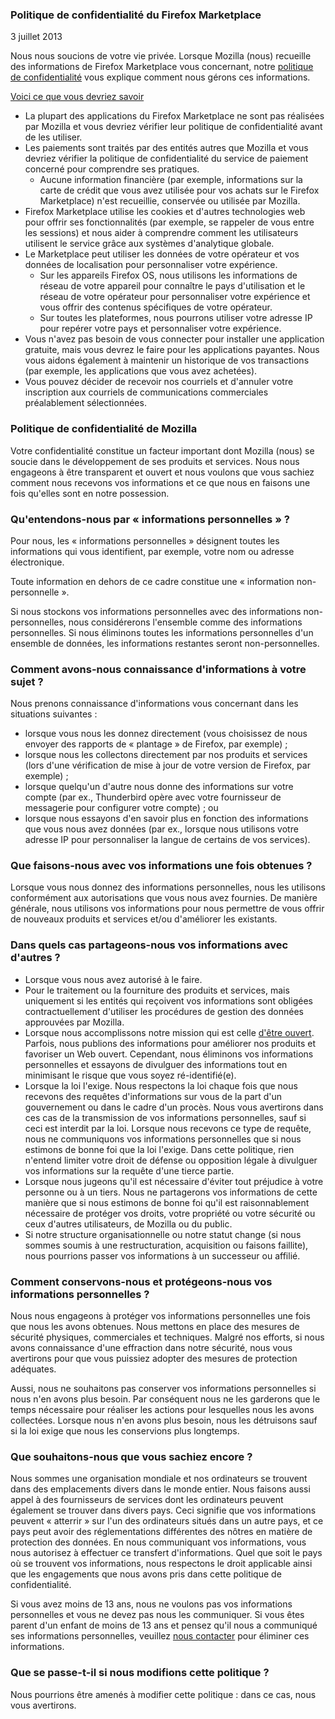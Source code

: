 ### Politique de confidentialité du Firefox Marketplace
3 juillet 2013

Nous nous soucions de votre vie privée. Lorsque Mozilla (nous) recueille des informations de Firefox Marketplace vous concernant, notre [politique de confidentialité](https://www.mozilla.org/privacy/) vous explique comment nous gérons ces informations.

<u>Voici ce que vous devriez savoir</u>

- La plupart des applications du Firefox Marketplace ne sont pas réalisées par Mozilla et vous devriez vérifier leur politique de confidentialité avant de les utiliser.
- Les paiements sont traités par des entités autres que Mozilla et vous devriez vérifier la politique de confidentialité du service de paiement concerné pour comprendre ses pratiques.
  - Aucune information financière (par exemple, informations sur la carte de crédit que vous avez utilisée pour vos achats sur le Firefox Marketplace) n'est recueillie, conservée ou utilisée par Mozilla.
- Firefox Marketplace utilise les cookies et d'autres technologies web pour offrir ses fonctionnalités (par exemple, se rappeler de vous entre les sessions) et nous aider à comprendre comment les utilisateurs utilisent le service grâce aux systèmes d'analytique globale.
- Le Marketplace peut utiliser les données de votre opérateur et vos données de localisation pour personnaliser votre expérience.
  - Sur les appareils Firefox OS, nous utilisons les informations de réseau de votre appareil pour connaître le pays d'utilisation et le réseau de votre opérateur pour personnaliser votre expérience et vous offrir des contenus spécifiques de votre opérateur.
  - Sur toutes les plateformes, nous pourrons utiliser votre adresse IP pour repérer votre pays et personnaliser votre expérience.
- Vous n'avez pas besoin de vous connecter pour installer une application gratuite, mais vous devrez le faire pour les applications payantes. Nous vous aidons également à maintenir un historique de vos transactions (par exemple, les applications que vous avez achetées).
- Vous pouvez décider de recevoir nos courriels et d'annuler votre inscription aux courriels de communications commerciales préalablement sélectionnées.

### Politique de confidentialité de Mozilla

Votre confidentialité constitue un facteur important dont Mozilla (nous) se soucie dans le développement de ses produits et services. Nous nous engageons à être transparent et ouvert et nous voulons que vous sachiez comment nous recevons vos informations et ce que nous en faisons une fois qu'elles sont en notre possession.

### Qu'entendons-nous par « informations personnelles » ?

Pour nous, les « informations personnelles » désignent toutes les informations qui vous identifient, par exemple, votre nom ou adresse électronique.

Toute information en dehors de ce cadre constitue une « information non-personnelle ».

Si nous stockons vos informations personnelles avec des informations non-personnelles, nous considérerons l'ensemble comme des informations personnelles. Si nous éliminons toutes les informations personnelles d'un ensemble de données, les informations restantes seront non-personnelles.

### Comment avons-nous connaissance d'informations à votre sujet ?

Nous prenons connaissance d'informations vous concernant dans les situations suivantes :

- lorsque vous nous les donnez directement (vous choisissez de nous envoyer des rapports de « plantage » de Firefox, par exemple) ;
- lorsque nous les collectons directement par nos produits et services (lors d'une vérification de mise à jour de votre version de Firefox, par exemple) ;
- lorsque quelqu'un d'autre nous donne des informations sur votre compte (par ex., Thunderbird opère avec votre fournisseur de messagerie pour configurer votre compte) ; ou
- lorsque nous essayons d'en savoir plus en fonction des informations que vous nous avez données (par ex., lorsque nous utilisons votre adresse IP pour personnaliser la langue de certains de vos services).

### Que faisons-nous avec vos informations une fois obtenues ?

Lorsque vous nous donnez des informations personnelles, nous les utilisons conformément aux autorisations que vous nous avez fournies. De manière générale, nous utilisons vos informations pour nous permettre de vous offrir de nouveaux produits et services et/ou d'améliorer les existants.

### Dans quels cas partageons-nous vos informations avec d'autres ?

- Lorsque vous nous avez autorisé à le faire.
- Pour le traitement ou la fourniture des produits et services, mais uniquement si les entités qui reçoivent vos informations sont obligées contractuellement d'utiliser les procédures de gestion des données approuvées par Mozilla.
- Lorsque nous accomplissons notre mission qui est celle [d'être ouvert](https://www.mozilla.org/about/manifesto.html). Parfois, nous publions des informations pour améliorer nos produits et favoriser un Web ouvert. Cependant, nous éliminons vos informations personnelles et essayons de divulguer des informations tout en minimisant le risque que vous soyez ré-identifié(e).
- Lorsque la loi l'exige. Nous respectons la loi chaque fois que nous recevons des requêtes d'informations sur vous de la part d'un gouvernement ou dans le cadre d'un procès. Nous vous avertirons dans ces cas de la transmission de vos informations personnelles, sauf si ceci est interdit par la loi. Lorsque nous recevons ce type de requête, nous ne communiquons vos informations personnelles que si nous estimons de bonne foi que la loi l'exige. Dans cette politique, rien n'entend limiter votre droit de défense ou opposition légale à divulguer vos informations sur la requête d'une tierce partie.
- Lorsque nous jugeons qu'il est nécessaire d'éviter tout préjudice à votre personne ou à un tiers. Nous ne partagerons vos informations de cette manière que si nous estimons de bonne foi qu'il est raisonnablement nécessaire de protéger vos droits, votre propriété ou votre sécurité ou ceux d'autres utilisateurs, de Mozilla ou du public.
- Si notre structure organisationnelle ou notre statut change (si nous sommes soumis à une restructuration, acquisition ou faisons faillite), nous pourrions passer vos informations à un successeur ou affilié.

### Comment conservons-nous et protégeons-nous vos informations personnelles ?

Nous nous engageons à protéger vos informations personnelles une fois que nous les avons obtenues. Nous mettons en place des mesures de sécurité physiques, commerciales et techniques. Malgré nos efforts, si nous avons connaissance d'une effraction dans notre sécurité, nous vous avertirons pour que vous puissiez adopter des mesures de protection adéquates.

Aussi, nous ne souhaitons pas conserver vos informations personnelles si nous n'en avons plus besoin. Par conséquent nous ne les garderons que le temps nécessaire pour réaliser les actions pour lesquelles nous les avons collectées. Lorsque nous n'en avons plus besoin, nous les détruisons sauf si la loi exige que nous les conservions plus longtemps.

### Que souhaitons-nous que vous sachiez encore ?

Nous sommes une organisation mondiale et nos ordinateurs se trouvent dans des emplacements divers dans le monde entier. Nous faisons aussi appel à des fournisseurs de services dont les ordinateurs peuvent également se trouver dans divers pays. Ceci signifie que vos informations peuvent « atterrir » sur l'un des ordinateurs situés dans un autre pays, et ce pays peut avoir des réglementations différentes des nôtres en matière de protection des données. En nous communiquant vos informations, vous nous autorisez à effectuer ce transfert d'informations. Quel que soit le pays où se trouvent vos informations, nous respectons le droit applicable ainsi que les engagements que nous avons pris dans cette politique de confidentialité.

Si vous avez moins de 13 ans, nous ne voulons pas vos informations personnelles et vous ne devez pas nous les communiquer. Si vous êtes parent d'un enfant de moins de 13 ans et pensez qu'il nous a communiqué ses informations personnelles, veuillez [nous contacter](https://www.mozilla.org/privacy/policies/firefox-os/) pour éliminer ces informations.

### Que se passe-t-il si nous modifions cette politique ?

Nous pourrions être amenés à modifier cette politique : dans ce cas, nous vous avertirons.
